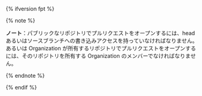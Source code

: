 {% ifversion fpt %}

{% note %}

**ノート**：パブリックなリポジトリでプルリクエストをオープンするには、head あるいはソースブランチへの書き込みアクセスを持っていなければなりません。あるいは Organization が所有するリポジトリでプルリクエストをオープンするには、そのリポジトリを所有する Organization のメンバーでなければなりません。

{% endnote %}

{% endif %}
